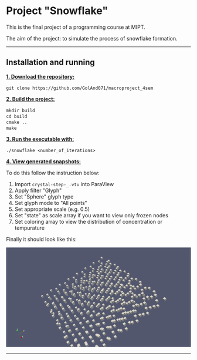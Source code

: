 # Project "Snowflake"

This is the final project of a programming course at MIPT.

The aim of the project: to simulate the process of snowflake formation.

***

## Installation and running

<ins>**1. Download the repository:**</ins>

```
git clone https://github.com/GolAnd071/macroproject_4sem
```

<ins>**2. Build the project:**</ins>

```
mkdir build
cd build
cmake ..
make
```

<ins>**3. Run the executable with:**</ins>

```
./snowflake <number_of_iterations>
```

<ins>**4. View generated snapshots:**</ins>

To do this follow the instruction below:

1) Import `crystal-step-_.vtu` into ParaView
2) Apply filter "Glyph"
3) Set "Sphere" glyph type
4) Set glyph mode to "All points"
5) Set appropriate scale (e.g. 0.5)
6) Set "state" as scale array if you want to view only frozen nodes
7) Set coloring array to view the distribution of concentration or tempurature

Finally it should look like this:

![alt text](https://github.com/GolAnd071/macroproject_4sem/blob/master/Resources/Images/Mesh.png?raw=true)

***

